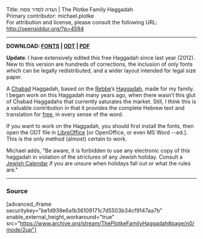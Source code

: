 <html>
<head></head>
<body>
Title: הגדה לסדר פסח | The Plotke Family Haggadah<br />
Primary contributor: michael.plotke<br />
For attribution and license, please consult the following URL: <a href="http://opensiddur.org/?p=4594">http://opensiddur.org/?p=4594</a>
<p />
<hr />

<strong>DOWNLOAD: <a href="https://opensiddur.org/wp-content/uploads/2012/03/Haggadah_Fonts.zip">FONTS</a> | <a href="https://opensiddur.org/wp-content/uploads/2012/03/Haggadah_Legal.odt">ODT</a> | <a href="https://opensiddur.org/wp-content/uploads/2012/03/Haggadah_Legal.pdf">PDF</a></strong>

<strong>Update</strong>: I have extensively edited this free Haggadah since last year (2012). New to this version are hundreds of corrections, the inclusion of only fonts which can be legally redistributed, and a wider layout intended for legal size paper.

A <a href="http://en.wikipedia.org/wiki/Chabad">Chabad</a> Haggadah, based on the <a href="http://en.wikipedia.org/wiki/Menachem_Mendel_Schneerson">Rebbe</a>’s <a href="http://en.wikipedia.org/wiki/Haggadah_of_Pesach">Haggadah</a>, made for my family. I began work on this Haggadah many years ago, when there wasn’t this glut of Chabad Haggadahs that currently saturates the market. Still, I think this is a valuable contribution in that it provides the complete Hebrew text and translation for <a href="http://en.wikipedia.org/wiki/Free_content">free</a>, in every sense of the word.

If you want to work on the Haggadah, you should first install the fonts, then open the ODT file in <a href="https://www.libreoffice.org/download/download/">LibreOffice</a> [or OpenOffice, or even MS Word --ed.]. This is the only method (almost) certain to work.

Michael adds, "Be aware, it is forbidden to use any electronic copy of this haggadah in violation of the strictures of any Jewish holiday. Consult a <a href="http://www.hebcal.com/">Jewish Calendar</a> if you are unsure when holidays fall out or what the rules are."

<hr />

<h3>Source</h3>

[advanced_iframe securitykey="be1d939e6a1b36109171c7d5503b34cf9147aa7b" enable_external_height_workaround="true" src="https://www.archive.org/stream/ThePlotkeFamilyHaggadah#page/n0/mode/2up"]
</body>
</html>